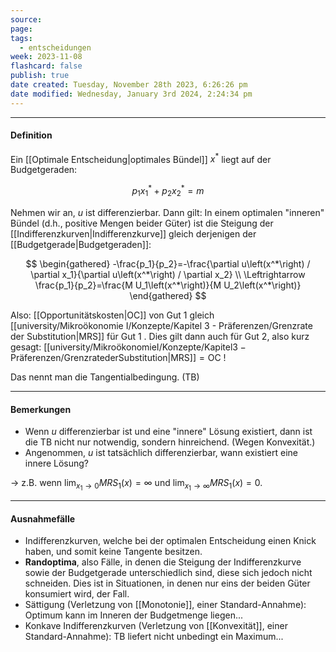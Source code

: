 ```yaml
---
source: 
page: 
tags:
  - entscheidungen
week: 2023-11-08
flashcard: false
publish: true
date created: Tuesday, November 28th 2023, 6:26:26 pm
date modified: Wednesday, January 3rd 2024, 2:24:34 pm
---
```

***
#### Definition

Ein [[Optimale Entscheidung|optimales Bündel]] $x^*$ liegt auf der Budgetgeraden:

$$
p_1 x_1^*+p_2 x_2^*=m
$$

Nehmen wir an, $u$ ist differenzierbar. Dann gilt: In einem optimalen "inneren" Bündel (d.h., positive Mengen beider Güter) ist die Steigung der [[Indifferenzkurven|Indifferenzkurve]] gleich derjenigen der [[Budgetgerade|Budgetgeraden]]:

$$
\begin{gathered}
-\frac{p_1}{p_2}=-\frac{\partial u\left(x^*\right) / \partial x_1}{\partial u\left(x^*\right) / \partial x_2} \\
\Leftrightarrow \frac{p_1}{p_2}=\frac{M U_1\left(x^*\right)}{M U_2\left(x^*\right)}
\end{gathered}
$$

Also: [[Opportunitätskosten|OC]] von Gut 1 gleich [[university/Mikroökonomie I/Konzepte/Kapitel 3 - Präferenzen/Grenzrate der Substitution|MRS]] für Gut 1 . Dies gilt dann auch für Gut 2, also kurz gesagt: $\mathrm{[[university/Mikroökonomie I/Konzepte/Kapitel 3 - Präferenzen/Grenzrate der Substitution|MRS]]}=\mathrm{OC}$ !

Das nennt man die Tangentialbedingung. (TB)

***
#### Bemerkungen

- Wenn $u$ differenzierbar ist und eine "innere" Lösung existiert, dann ist die TB nicht nur notwendig, sondern hinreichend. (Wegen Konvexität.)
- Angenommen, $u$ ist tatsächlich differenzierbar, wann existiert eine innere Lösung?

$\rightarrow$ z.B. wenn $\displaystyle \lim _{x_1 \rightarrow 0} M R S_1(x)=\infty$ und $\displaystyle \lim _{x_1 \rightarrow \infty} M R S_1(x)=0$.

***
#### Ausnahmefälle

- Indifferenzkurven, welche bei der optimalen Entscheidung einen Knick haben, und somit keine Tangente besitzen.
- **Randoptima**, also Fälle, in denen die Steigung der Indifferenzkurve sowie der Budgetgerade unterschiedlich sind, diese sich jedoch nicht schneiden. Dies ist in Situationen, in denen nur eins der beiden Güter konsumiert wird, der Fall.
- Sättigung (Verletzung von [[Monotonie]], einer Standard-Annahme): Optimum kann im Inneren der Budgetmenge liegen...
- Konkave Indifferenzkurven (Verletzung von [[Konvexität]], einer Standard-Annahme): TB liefert nicht unbedingt ein Maximum...